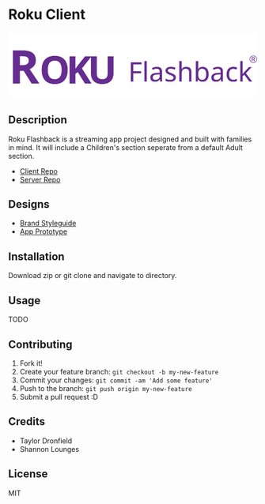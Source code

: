 # Roku Client

![alt](public/images/Roku_lightlogo.svg)

## Description
Roku Flashback is a streaming app project designed and built with families in mind. It will include a Children's section seperate from a default Adult section. 

- [Client Repo](https://github.com/tdronfield/dronfield_t_lounges_s_rokuclient) 
- [Server Repo](https://github.com/tdronfield/dronfield_t_lounges_s_roku)

## Designs
- [Brand Styleguide](https://drive.google.com/file/d/1HOeaPZ0NZ-USLpwpRnezCb2Lfa9up5iJ/view?usp=sharing) 
- [App Prototype](https://xd.adobe.com/view/95bdb0c0-47ad-42ce-a507-693f8ee49dae-c0ee/) 

## Installation

Download zip or git clone and navigate to directory.

## Usage
TODO

## Contributing

1. Fork it!
2. Create your feature branch: `git checkout -b my-new-feature`
3. Commit your changes: `git commit -am 'Add some feature'`
4. Push to the branch: `git push origin my-new-feature`
5. Submit a pull request :D


## Credits

- Taylor Dronfield
- Shannon Lounges

## License

MIT

